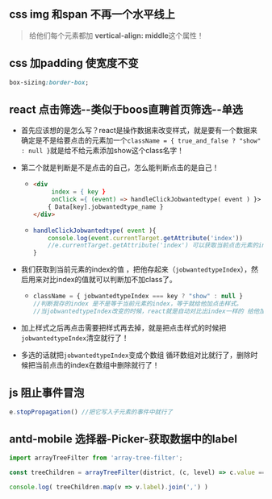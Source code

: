 ## css img 和span 不再一个水平线上
> 给他们每个元素都加 **vertical-align: middle**这个属性！
## css 加padding 使宽度不变
```css
box-sizing:border-box;
```

## react 点击筛选--类似于boos直聘首页筛选--单选

- 首先应该想的是怎么写？react是操作数据来改变样式，就是要有一个数据来确定是不是给要点击的元素加一个`className = { true_and_false ? "show" : null }`就是给不给元素添加show这个class名字！

- 第二个就是判断是不是点击的自己，怎么能判断点击的是自己！

  - ```html
    <div 
         index = { key } 
         onClick ={ (event) => handleClickJobwantedtype( event ) }>
        { Data[key].jobwantedtype_name }
    </div>
    ```

  - ```js
    handleClickJobwantedtype( event ){
    	console.log(event.currentTarget.getAttribute('index'))
        //e.currentTarget.getAttribute('index') 可以获取当前点击元素的index值
    }
    ```

- 我们获取到当前元素的index的值 ，把他存起来（`jobwantedtypeIndex`），然后用来对比index的值就可以判断加不加class了。

  - ```js
    className = { jobwantedtypeIndex === key ? "show" : null } 
    //判断我存的index 是不是等于当前元素的index，等于就给他加点击样式。
    //当jobwantedtypeIndex改变的时候，react就是自动对比出index一样的 给他加上样式
    ```

- 加上样式之后再点击需要把样式再去掉，就是把点击样式的时候把`jobwantedtypeIndex`清空就行了！

- 多选的话就把`jobwantedtypeIndex`变成个数组 循环数组对比就行了，删除时候把当前点击的index在数组中删除就行了！

## js 阻止事件冒泡

```js
e.stopPropagation() //把它写入子元素的事件中就行了
```

## antd-mobile  选择器-Picker-获取数据中的label

```js
import arrayTreeFilter from 'array-tree-filter';

const treeChildren = arrayTreeFilter(district, (c, level) => c.value === value[level]);

console.log( treeChildren.map(v => v.label).join(',') )
```



